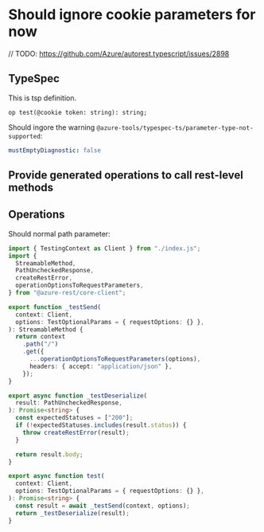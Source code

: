 # Should ignore cookie parameters for now

// TODO: https://github.com/Azure/autorest.typescript/issues/2898

## TypeSpec

This is tsp definition.

```tsp
op test(@cookie token: string): string;
```

Should ingore the warning `@azure-tools/typespec-ts/parameter-type-not-supported`:

```yaml
mustEmptyDiagnostic: false
```

## Provide generated operations to call rest-level methods

## Operations

Should normal path parameter:

```ts operations
import { TestingContext as Client } from "./index.js";
import {
  StreamableMethod,
  PathUncheckedResponse,
  createRestError,
  operationOptionsToRequestParameters,
} from "@azure-rest/core-client";

export function _testSend(
  context: Client,
  options: TestOptionalParams = { requestOptions: {} },
): StreamableMethod {
  return context
    .path("/")
    .get({
      ...operationOptionsToRequestParameters(options),
      headers: { accept: "application/json" },
    });
}

export async function _testDeserialize(
  result: PathUncheckedResponse,
): Promise<string> {
  const expectedStatuses = ["200"];
  if (!expectedStatuses.includes(result.status)) {
    throw createRestError(result);
  }

  return result.body;
}

export async function test(
  context: Client,
  options: TestOptionalParams = { requestOptions: {} },
): Promise<string> {
  const result = await _testSend(context, options);
  return _testDeserialize(result);
}
```
